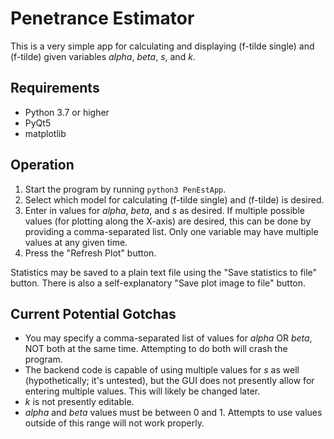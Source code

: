 Penetrance Estimator
====================

This is a very simple app for calculating and displaying (f-tilde single) and (f-tilde) given variables _alpha_, _beta_, _s_, and _k_.


Requirements
------------

* Python 3.7 or higher
* PyQt5
* matplotlib


Operation
---------

1. Start the program by running `python3 PenEstApp`.
2. Select which model for calculating (f-tilde single) and (f-tilde) is desired.
3. Enter in values for _alpha_, _beta_, and _s_ as desired. If multiple possible values (for plotting along the X-axis) are desired, this can be done by providing a comma-separated list. Only one variable may have multiple values at any given time.
4. Press the "Refresh Plot" button.

Statistics may be saved to a plain text file using the "Save statistics to file" button. There is also a self-explanatory "Save plot image to file" button.


Current Potential Gotchas
-------------------------

* You may specify a comma-separated list of values for _alpha_ OR _beta_, NOT both at the same time. Attempting to do both will crash the program.
* The backend code is capable of using multiple values for _s_ as well (hypothetically; it's untested), but the GUI does not presently allow for entering multiple values. This will likely be changed later.
* _k_ is not presently editable.
* _alpha_ and _beta_ values must be between 0 and 1. Attempts to use values outside of this range will not work properly.
